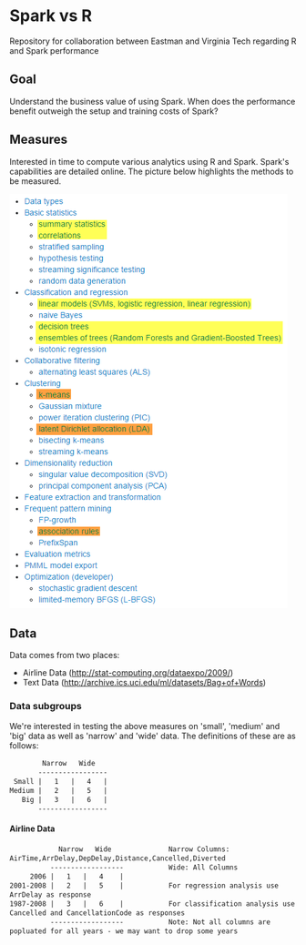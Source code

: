 # Spark vs R
Repository for collaboration between Eastman and Virginia Tech regarding R and Spark performance

## Goal
Understand the business value of using Spark.  When does the performance benefit outweigh the setup and training costs of Spark?

## Measures
Interested in time to compute various analytics using R and Spark.  Spark's capabilities are detailed online.  The picture below highlights the methods to be measured.

![Picture](www/SparkML.png)

## Data
Data comes from two places:
* Airline Data (http://stat-computing.org/dataexpo/2009/)
* Text Data (http://archive.ics.uci.edu/ml/datasets/Bag+of+Words)

### Data subgroups
We're interested in testing the above measures on 'small', 'medium' and 'big' data as well as 'narrow' and 'wide' data.  The definitions of these are as follows:

            Narrow   Wide
           -----------------
     Small |   1   |   4   |
    Medium |   2   |   5   |
       Big |   3   |   6   |
           -----------------

#### Airline Data

                Narrow   Wide              Narrow Columns: AirTime,ArrDelay,DepDelay,Distance,Cancelled,Diverted
              ------------------           Wide: All Columns
         2006 |   1   |   4    |
    2001-2008 |   2   |   5    |           For regression analysis use ArrDelay as response
    1987-2008 |   3   |   6    |           For classification analysis use Cancelled and CancellationCode as responses
              ------------------           Note: Not all columns are popluated for all years - we may want to drop some years

